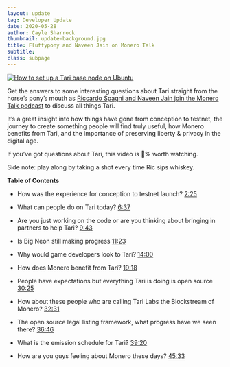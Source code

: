 ```yaml
---
layout: update
tag: Developer Update
date: 2020-05-28
author: Cayle Sharrock
thumbnail: update-background.jpg
title: Fluffypony and Naveen Jain on Monero Talk
subtitle: 
class: subpage
---
```


[![How to set up a Tari base node on Ubuntu](https://img.youtube.com/vi/at0szJ_9rIs/maxresdefault.jpg)](https://www.youtube.com/watch?v=at0szJ_9rIs)



Get the answers to some interesting questions about Tari straight from the horse’s pony’s mouth as [Riccardo Spagni and Naveen Jain join the Monero Talk podcast](https://www.youtube.com/watch?v=at0szJ_9rIs&feature=youtu.be) to discuss all things Tari. 

It’s a great insight into how things have gone from conception to testnet, the journey to create something people will find truly useful, how Monero benefits from Tari, and the importance of preserving liberty & privacy in the digital age.

If you’ve got questions about Tari, this video is 💯󠀥󠀥󠀥󠀥% worth watching.

Side note: play along by taking a shot every time Ric sips whiskey.

**Table of Contents**

* How was the experience for conception to testnet launch? [2:25](https://youtu.be/at0szJ_9rIs?t=145)

* What can people do on Tari today? [6:37](https://youtu.be/at0szJ_9rIs?t=397)

* Are you just working on the code or are you thinking about bringing in partners to help Tari? [9:43](https://youtu.be/at0szJ_9rIs?t=583)

* Is Big Neon still making progress [11:23](https://youtu.be/at0szJ_9rIs?t=683)

* Why  would game developers look to Tari? [14:00](https://youtu.be/at0szJ_9rIs?t=840)

* How does Monero benefit from Tari? [19:18](https://youtu.be/at0szJ_9rIs?t=1158)

* People have expectations but everything Tari is doing is open source [30:25](https://youtu.be/at0szJ_9rIs?t=1825)

* How about these people who are calling Tari Labs the Blockstream of Monero? [32:31](https://youtu.be/at0szJ_9rIs?t=1951)

* The open source legal listing framework, what progress have we seen there? [36:46](https://youtu.be/at0szJ_9rIs?t=2206)

* What is the emission schedule for Tari? [39:20](https://youtu.be/at0szJ_9rIs?t=2360)

* How are you guys feeling about Monero these days? [45:33](https://youtu.be/at0szJ_9rIs?t=2733)
